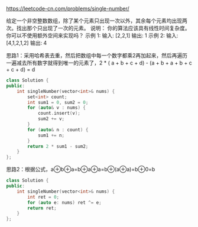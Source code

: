 https://leetcode-cn.com/problems/single-number/

给定一个非空整数数组，除了某个元素只出现一次以外，其余每个元素均出现两次。找出那个只出现了一次的元素。
说明：
你的算法应该具有线性时间复杂度。 你可以不使用额外空间来实现吗？
示例 1:
输入: [2,2,1]
输出: 1
示例 2:
输入: [4,1,2,1,2]
输出: 4

思路1：采用哈希表去重，然后把数组中每一个数字都乘2再加起来，然后再遍历一遍减去所有数字就得到唯一的元素了，2 * ( a + b + c + d) - (a + b + a + b + c + c + d) = d

```cpp
class Solution {
public:
    int singleNumber(vector<int>& nums) {
        set<int> count;
        int sum1 = 0, sum2 = 0;
        for (auto& v : nums) {
            count.insert(v);
            sum2 += v;
        }
        for (auto& n : count) {
            sum1 += n;
        }
        return 2 * sum1 - sum2;
    }
};
```

思路2：根据公式，a⊕b⊕a=b⊕a⊕a=b⊕(a⊕a)=b⊕0=b 

```cpp
class Solution {
public:
    int singleNumber(vector<int>& nums) {
        int ret = 0;
        for (auto e: nums) ret ^= e;
        return ret;
    }
};
```